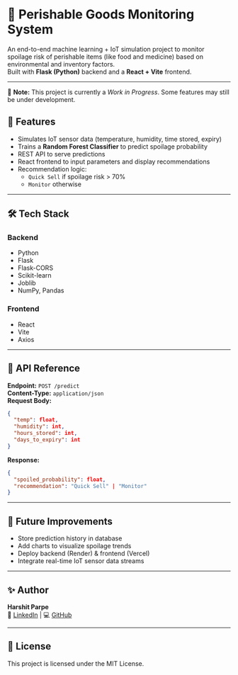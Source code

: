 # 🥦 Perishable Goods Monitoring System

An end-to-end machine learning + IoT simulation project to monitor spoilage risk of perishable items (like food and medicine) based on environmental and inventory factors.  
Built with **Flask (Python)** backend and a **React + Vite** frontend.

---

🚧 **Note:** This project is currently a _Work in Progress_. Some features may still be under development.

## 🚀 Features

- Simulates IoT sensor data (temperature, humidity, time stored, expiry)
- Trains a **Random Forest Classifier** to predict spoilage probability
- REST API to serve predictions
- React frontend to input parameters and display recommendations
- Recommendation logic:
  - `Quick Sell` if spoilage risk > 70%
  - `Monitor` otherwise

---

## 🛠️ Tech Stack

### Backend

- Python
- Flask
- Flask-CORS
- Scikit-learn
- Joblib
- NumPy, Pandas

### Frontend

- React
- Vite
- Axios

---

## 🔄 API Reference

**Endpoint:** `POST /predict`  
**Content-Type:** `application/json`  
**Request Body:**

```json
{
  "temp": float,
  "humidity": int,
  "hours_stored": int,
  "days_to_expiry": int
}
```

**Response:**

```json
{
  "spoiled_probability": float,
  "recommendation": "Quick Sell" | "Monitor"
}
```

---

## 📌 Future Improvements

- Store prediction history in database
- Add charts to visualize spoilage trends
- Deploy backend (Render) & frontend (Vercel)
- Integrate real-time IoT sensor data streams

---

## ✨ Author

**Harshit Parpe**  
💼 [LinkedIn](https://www.linkedin.com/in/harshit-parpe-3b0ab024a/) | 💻 [GitHub](https://github.com/harshitparpe)

---

## 📄 License

This project is licensed under the MIT License.
